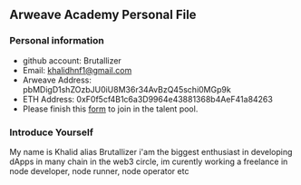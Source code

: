 ## Arweave Academy Personal File

### Personal information

- github account: Brutallizer
- Email: khalidhnf1@gmail.com
- Arweave Address: pbMDigD1shZOzbJU0iU8M36r34AvBzQ45schi0MGp9k
- ETH Address: 0xF0f5cf4B1c6a3D9964e43881368b4AeF41a84263
- Please finish this [form](https://docs.google.com/forms/d/e/1FAIpQLSfWA5fIIcBgmRppm3jNz5vmf9Mai_QMVil-2pO4r7YKn_Zhtw/viewform?usp=sf_link) to join in the talent pool.

### Introduce Yourself

My name is Khalid alias Brutallizer i'am the biggest enthusiast in developing dApps in many chain in the web3 circle, im curently working a freelance in node developer, node runner, node operator etc

